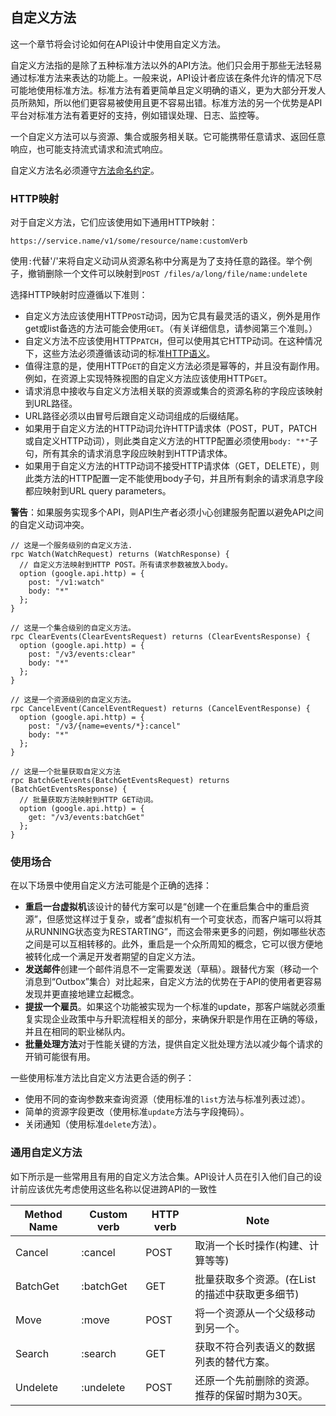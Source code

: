 ## 自定义方法

这一个章节将会讨论如何在API设计中使用自定义方法。

自定义方法指的是除了五种标准方法以外的API方法。他们只会用于那些无法轻易通过标准方法来表达的功能上。一般来说，API设计者应该在条件允许的情况下尽可能地使用标准方法。标准方法有着更简单且定义明确的语义，更为大部分开发人员所熟知，所以他们更容易被使用且更不容易出错。标准方法的另一个优势是API平台对标准方法有着更好的支持，例如错误处理、日志、监控等。

一个自定义方法可以与资源、集合或服务相关联。它可能携带任意请求、返回任意响应，也可能支持流式请求和流式响应。

自定义方法名必须遵守[方法命名约定](https://cloud.google.com/apis/design/naming_convention#method_names)。

### HTTP映射
对于自定义方法，它们应该使用如下通用HTTP映射：
```
https://service.name/v1/some/resource/name:customVerb
```
使用`:`代替'/'来将自定义动词从资源名称中分离是为了支持任意的路径。举个例子，撤销删除一个文件可以映射到`POST /files/a/long/file/name:undelete`

选择HTTP映射时应遵循以下准则：

*   自定义方法应该使用HTTP`POST`动词，因为它具有最灵活的语义，例外是用作get或list备选的方法可能会使用`GET`。（有关详细信息，请参阅第三个准则。）
*   自定义方法不应该使用HTTP`PATCH`，但可以使用其它HTTP动词。在这种情况下，这些方法必须遵循该动词的标准[HTTP语义](https://tools.ietf.org/html/rfc2616#section-9)。
*   值得注意的是，使用HTTP`GET`的自定义方法必须是幂等的，并且没有副作用。例如，在资源上实现特殊视图的自定义方法应该使用HTTP`GET`。
*   请求消息中接收与自定义方法相关联的资源或集合的资源名称的字段应该映射到URL路径。
*   URL路径必须以由冒号后跟自定义动词组成的后缀结尾。
*   如果用于自定义方法的HTTP动词允许HTTP请求体（POST，PUT，PATCH或自定义HTTP动词），则此类自定义方法的HTTP配置必须使用`body: "*"`子句，所有其余的请求消息字段应映射到HTTP请求体。
*   如果用于自定义方法的HTTP动词不接受HTTP请求体（GET，DELETE），则此类方法的HTTP配置一定不能使用body子句，并且所有剩余的请求消息字段都应映射到URL query parameters。

**警告**：如果服务实现多个API，则API生产者必须小心创建服务配置以避免API之间的自定义动词冲突。

```
// 这是一个服务级别的自定义方法.
rpc Watch(WatchRequest) returns (WatchResponse) {
  // 自定义方法映射到HTTP POST。所有请求参数被放入body。
  option (google.api.http) = {
    post: "/v1:watch"
    body: "*"
  };
}

// 这是一个集合级别的自定义方法。
rpc ClearEvents(ClearEventsRequest) returns (ClearEventsResponse) {
  option (google.api.http) = {
    post: "/v3/events:clear"
    body: "*"
  };
}

// 这是一个资源级别的自定义方法。
rpc CancelEvent(CancelEventRequest) returns (CancelEventResponse) {
  option (google.api.http) = {
    post: "/v3/{name=events/*}:cancel"
    body: "*"
  };
}

// 这是一个批量获取自定义方法
rpc BatchGetEvents(BatchGetEventsRequest) returns (BatchGetEventsResponse) {
  // 批量获取方法映射到HTTP GET动词。
  option (google.api.http) = {
    get: "/v3/events:batchGet"
  };
}
```

### 使用场合

在以下场景中使用自定义方法可能是个正确的选择：

*   **重启一台虚拟机**该设计的替代方案可以是“创建一个在重启集合中的重启资源”，但感觉这样过于复杂，或者“虚拟机有一个可变状态，而客户端可以将其从RUNNING状态变为RESTARTING”，而这会带来更多的问题，例如哪些状态之间是可以互相转移的。此外，重启是一个众所周知的概念，它可以很方便地被转化成一个满足开发者期望的自定义方法。
*   **发送邮件**创建一个邮件消息不一定需要发送（草稿）。跟替代方案（移动一个消息到“Outbox”集合）对比起来，自定义方法的优势在于API的使用者更容易发现并更直接地建立起概念。
*   **提拔一个雇员**。如果这个功能被实现为一个标准的update，那客户端就必须重复实现企业政策中与升职流程相关的部分，来确保升职是作用在正确的等级，并且在相同的职业梯队内。
*   **批量处理方法**对于性能关键的方法，提供自定义批处理方法以减少每个请求的开销可能很有用。

一些使用标准方法比自定义方法更合适的例子：
*   使用不同的查询参数来查询资源（使用标准的`list`方法与标准列表过滤）。
*   简单的资源字段更改（使用标准`update`方法与字段掩码）。
*   关闭通知（使用标准`delete`方法）。

### 通用自定义方法

如下所示是一些常用且有用的自定义方法合集。API设计人员在引入他们自己的设计前应该优先考虑使用这些名称以促进跨API的一致性

Method Name           | Custom verb | HTTP verb | Note
----------------------|-------------|-----------|-----------------------------------------------
Cancel                | :cancel     | POST      | 取消一个长时操作(构建、计算等等)
BatchGet<plural noun> | :batchGet   | GET       | 批量获取多个资源。(在List的描述中获取更多细节)
Move                  | :move       | POST      | 将一个资源从一个父级移动到另一个。
Search                | :search     | GET       | 获取不符合列表语义的数据列表的替代方案。
Undelete              | :undelete   | POST      | 还原一个先前删除的资源。推荐的保留时期为30天。
